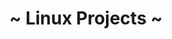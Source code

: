---
title: ~ Linux Projects ~
description: Techxero A.k.A DarkXero
background: "images/bg.jpg"
logo: "https://upload.wikimedia.org/wikipedia/commons/8/8e/Font_Awesome_5_regular_gem.svg"
---